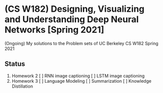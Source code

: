 # (CS W182) Designing, Visualizing and Understanding Deep Neural Networks [Spring 2021]

(Ongoing) My solutions to the Problem sets of UC Berkeley CS W182 Spring 2021

## Status
1. Homework 2
    [ ] RNN image captioning
    [ ] LSTM image captioning
2. Homework 3
    [ ] Language Modeling
    [ ] Summarization
    [ ] Knowledge Distillation



